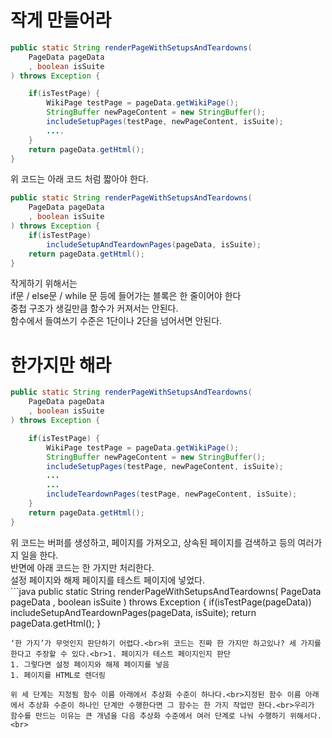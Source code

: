# 작게 만들어라
```java
public static String renderPageWithSetupsAndTeardowns(
	PageData pageData
	, boolean isSuite
) throws Exception {

	if(isTestPage) {
		WikiPage testPage = pageData.getWikiPage();
		StringBuffer newPageContent = new StringBuffer();
		includeSetupPages(testPage, newPageContent, isSuite);
		....
	}
	return pageData.getHtml();
}
```
위 코드는 아래 코드 처럼 짧아야 한다.<br>
```java
public static String renderPageWithSetupsAndTeardowns(
	PageData pageData
	, boolean isSuite
) throws Exception {
	if(isTestPage)
		includeSetupAndTeardownPages(pageData, isSuite);
	return pageData.getHtml();
}
```
작게하기 위해서는<br>if문 / else문 / while 문 등에 들어가는 블록은 한 줄이어야 한다<br>중첩 구조가 생길만큼 함수가 커져서는 안된다.<br>함수에서 들여쓰기 수준은 1단이나 2단을 넘어서면 안된다.<br>
# 한가지만 해라
```java
public static String renderPageWithSetupsAndTeardowns(
	PageData pageData
	, boolean isSuite
) throws Exception {

	if(isTestPage) {
		WikiPage testPage = pageData.getWikiPage();
		StringBuffer newPageContent = new StringBuffer();
		includeSetupPages(testPage, newPageContent, isSuite);
		...
		...
		includeTeardownPages(testPage, newPageContent, isSuite);
	}
	return pageData.getHtml();
}
```
위 코드는 버퍼를 생성하고, 페이지를 가져오고, 상속된 페이지를 검색하고 등의 여러가지 일을 한다.<br>반면에 아래 코드는 한 가지만 처리한다.<br>설정 페이지와 해제 페이지를 테스트 페이지에 넣었다.<br>```java
public static String renderPageWithSetupsAndTeardowns(
	PageData pageData
	, boolean isSuite
) throws Exception {
	if(isTestPage(pageData))
		includeSetupAndTeardownPages(pageData, isSuite);
	return pageData.getHtml();
}
```
‘한 가지’가 무엇인지 판단하기 어렵다.<br>위 코드는 진짜 한 가지만 하고있나? 세 가지를 한다고 주장할 수 있다.<br>1. 페이지가 테스트 페이지인지 판단
1. 그렇다면 설정 페이지와 해제 페이지를 넣음
1. 페이지를 HTML로 렌더링

위 세 단계는 지정됨 함수 이름 아래에서 추상화 수준이 하나다.<br>지정된 함수 이름 아래에서 추상화 수준이 하나인 단계만 수행한다면 그 함수는 한 가지 작업만 한다.<br>우리가 함수를 만드는 이유는 큰 개념을 다음 추상화 수준에서 여러 단계로 나눠 수행하기 위해서다.<br>
